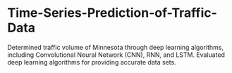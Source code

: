 # Time-Series-Prediction-of-Traffic-Data
Determined traffic volume of Minnesota through deep learning algorithms, including Convolutional Neural Network (CNN), RNN, and LSTM. Evaluated deep learning algorithms for providing accurate data sets.
